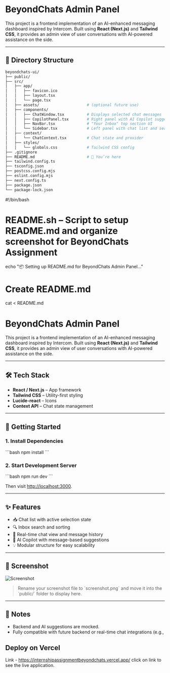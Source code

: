 # BeyondChats Admin Panel

This project is a frontend implementation of an AI-enhanced messaging dashboard inspired by Intercom. Built using **React (Next.js)** and **Tailwind CSS**, it provides an admin view of user conversations with AI-powered assistance on the side.

---

## 📁 Directory Structure

```bash
beyondchats-ui/
├── public/
├── src/
│   ├── app/
│   │   ├── favicon.ico
│   │   ├── layout.tsx
│   │   └── page.tsx
│   ├── assets/                     # (optional future use)
│   ├── components/
│   │   ├── ChatWindow.tsx          # Displays selected chat messages
│   │   ├── CopilotPanel.tsx        # Right panel with AI Copilot suggestions
│   │   ├── NavBar.tsx              # "Your Inbox" top section UI
│   │   └── Sidebar.tsx             # Left panel with chat list and search
│   ├── context/
│   │   └── ChatContext.tsx         # Chat state and provider
│   ├── styles/
│   │   └── globals.css             # Tailwind CSS config
├── .gitignore
├── README.md                       # 📄 You’re here
├── tailwind.config.ts
├── tsconfig.json
├── postcss.config.mjs
├── eslint.config.mjs
├── next.config.ts
├── package.json
└── package-lock.json

```

#!/bin/bash

# README.sh – Script to setup README.md and organize screenshot for BeyondChats Assignment

echo "📦 Setting up README.md for BeyondChats Admin Panel..."

# Create README.md
cat <<EOF > README.md
# BeyondChats Admin Panel

This project is a frontend implementation of an AI-enhanced messaging dashboard inspired by Intercom. Built using **React (Next.js)** and **Tailwind CSS**, it provides an admin view of user conversations with AI-powered assistance on the side.

---

## 🛠️ Tech Stack

- **React / Next.js** – App framework
- **Tailwind CSS** – Utility-first styling
- **Lucide-react** – Icons
- **Context API** – Chat state management

---

## 🚀 Getting Started

### 1. Install Dependencies

\`\`\`bash
npm install
\`\`\`

### 2. Start Development Server

\`\`\`bash
npm run dev
\`\`\`

Then visit [http://localhost:3000](http://localhost:3000).

---

## ✨ Features

- 📥 Chat list with active selection state
- 🔍 Inbox search and sorting
- 💬 Real-time chat view and message history
- 🤖 AI Copilot with message-based suggestions
- 💡 Modular structure for easy scalability

---

## 📸 Screenshot

![Screenshot](./public/screenshot.png)

> Rename your screenshot file to \`screenshot.png\` and move it into the \`public/\` folder to display here.

---

## 📌 Notes

- Backend and AI suggestions are mocked.
- Fully compatible with future backend or real-time chat integrations (e.g.,


## Deploy on Vercel

Link - https://internshipassignmentbeyondchats.vercel.app/
click on link to see the live application.
